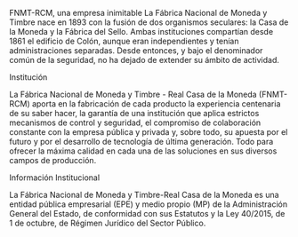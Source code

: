 
FNMT-RCM, una empresa inimitable
La Fábrica Nacional de Moneda y Timbre nace en 1893 con la fusión de dos organismos seculares: la Casa de la Moneda y la Fábrica del Sello. Ambas instituciones compartían desde 1861 el edificio de Colón, aunque eran independientes y tenían administraciones separadas. Desde entonces, y bajo el denominador común de la seguridad, no ha dejado de extender su ámbito de actividad.


Institución

La Fábrica Nacional de Moneda y Timbre - Real Casa de la Moneda (FNMT-RCM) aporta en la fabricación de cada producto la experiencia centenaria de su saber hacer, la garantía de una institución que aplica estrictos mecanismos de control y seguridad, el compromiso de colaboración constante con la empresa pública y privada y, sobre todo, su apuesta por el futuro y por el desarrollo de tecnología de última generación. Todo para ofrecer la máxima calidad en cada una de las soluciones en sus diversos campos de producción.
>

Información Institucional

La Fábrica Nacional de Moneda y Timbre-Real Casa de la Moneda es una entidad pública empresarial (EPE) y medio propio (MP) de la Administración General del Estado, de conformidad con sus Estatutos y la Ley 40/2015, de 1 de octubre, de Régimen Jurídico del Sector Público.


